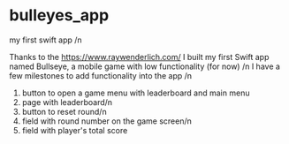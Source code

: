 # bulleyes_app
my first swift app
/n

Thanks to the https://www.raywenderlich.com/ I built my first Swift app named Bullseye, a mobile game with low functionality (for now) /n
I have a few milestones to add functionality into the app /n
1. button to open a game menu with leaderboard and main menu
2. page with leaderboard/n
3. button to reset round/n
4. field with round number on the game screen/n
5. field with player's total score
